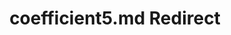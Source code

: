 ---
title: coefficient5.md Redirect
redirect_to: /Pages/StereoKit/SphericalHarmonics/coefficient5.html
---
